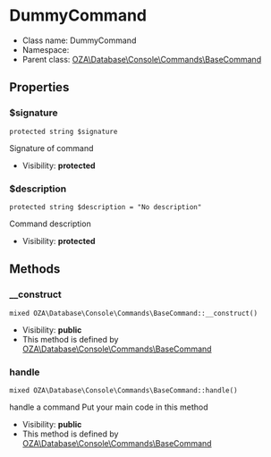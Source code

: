 DummyCommand
===============






* Class name: DummyCommand
* Namespace: 
* Parent class: [OZA\Database\Console\Commands\BaseCommand](OZA-Database-Console-Commands-BaseCommand.md)





Properties
----------


### $signature

    protected string $signature

Signature of command



* Visibility: **protected**


### $description

    protected string $description = "No description"

Command description



* Visibility: **protected**


Methods
-------


### __construct

    mixed OZA\Database\Console\Commands\BaseCommand::__construct()





* Visibility: **public**
* This method is defined by [OZA\Database\Console\Commands\BaseCommand](OZA-Database-Console-Commands-BaseCommand.md)




### handle

    mixed OZA\Database\Console\Commands\BaseCommand::handle()

handle a command
Put your main code in this method



* Visibility: **public**
* This method is defined by [OZA\Database\Console\Commands\BaseCommand](OZA-Database-Console-Commands-BaseCommand.md)



